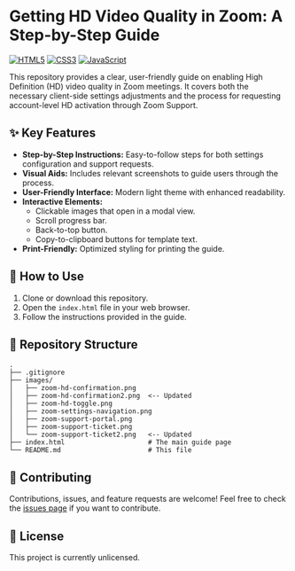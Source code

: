 # Getting HD Video Quality in Zoom: A Step-by-Step Guide

[![HTML5](https://img.shields.io/badge/HTML5-%23E34F26.svg?style=for-the-badge&logo=html5&logoColor=white)](https://developer.mozilla.org/en-US/docs/Web/Guide/HTML/HTML5) [![CSS3](https://img.shields.io/badge/CSS3-%231572B6.svg?style=for-the-badge&logo=css3&logoColor=white)](https://developer.mozilla.org/en-US/docs/Web/CSS) [![JavaScript](https://img.shields.io/badge/JavaScript-%23F7DF1E.svg?style=for-the-badge&logo=javascript&logoColor=%23323330)](https://developer.mozilla.org/en-US/docs/Web/JavaScript)

This repository provides a clear, user-friendly guide on enabling High Definition (HD) video quality in Zoom meetings. It covers both the necessary client-side settings adjustments and the process for requesting account-level HD activation through Zoom Support.

## ✨ Key Features

*   **Step-by-Step Instructions:** Easy-to-follow steps for both settings configuration and support requests.
*   **Visual Aids:** Includes relevant screenshots to guide users through the process.
*   **User-Friendly Interface:** Modern light theme with enhanced readability.
*   **Interactive Elements:**
    *   Clickable images that open in a modal view.
    *   Scroll progress bar.
    *   Back-to-top button.
    *   Copy-to-clipboard buttons for template text.
*   **Print-Friendly:** Optimized styling for printing the guide.

## 🚀 How to Use

1.  Clone or download this repository.
2.  Open the `index.html` file in your web browser.
3.  Follow the instructions provided in the guide.

## 📁 Repository Structure

```
.
├── .gitignore
├── images/
│   ├── zoom-hd-confirmation.png
│   ├── zoom-hd-confirmation2.png  <-- Updated
│   ├── zoom-hd-toggle.png
│   ├── zoom-settings-navigation.png
│   ├── zoom-support-portal.png
│   ├── zoom-support-ticket.png
│   └── zoom-support-ticket2.png   <-- Updated
├── index.html                     # The main guide page
└── README.md                      # This file
```

## 🤝 Contributing

Contributions, issues, and feature requests are welcome! Feel free to check the [issues page](https://github.com/JWCow/zoom-hd-guide/issues) if you want to contribute.

## 📝 License

This project is currently unlicensed. 